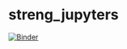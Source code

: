 # streng_jupyters

[![Binder](https://mybinder.org/badge_logo.svg)](https://mybinder.org/v2/gh/panagop/streng_jupyters/master)
